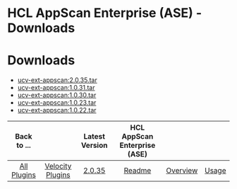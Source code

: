 
HCL AppScan Enterprise (ASE) - Downloads
========================================

# Downloads

- [ucv-ext-appscan:2.0.35.tar]()
- [ucv-ext-appscan:1.0.31.tar]()
- [ucv-ext-appscan:1.0.30.tar]()
- [ucv-ext-appscan:1.0.23.tar]()
- [ucv-ext-appscan:1.0.22.tar]()

|Back to ...||Latest Version|HCL AppScan Enterprise (ASE) |||
| :---: | :---: | :---: | :---: | :---: | :---: |
|[All Plugins](../../index.md)|[Velocity Plugins](../README.md)|[2.0.35]()|[Readme](README.md)|[Overview](overview.md)|[Usage](usage.md)|
